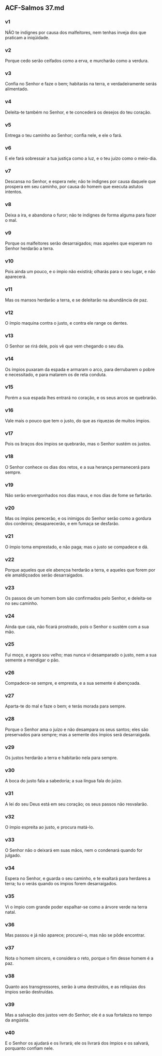 ## ACF-Salmos 37.md
### v1
 NÃO te indignes por causa dos malfeitores, nem tenhas inveja dos que praticam a iniqüidade.
### v2
 Porque cedo serão ceifados como a erva, e murcharão como a verdura.
### v3
 Confia no Senhor e faze o bem; habitarás na terra, e verdadeiramente serás alimentado.
### v4
 Deleita-te também no Senhor, e te concederá os desejos do teu coração.
### v5
 Entrega o teu caminho ao Senhor; confia nele, e ele o fará.
### v6
 E ele fará sobressair a tua justiça como a luz, e o teu juízo como o meio-dia.
### v7
 Descansa no Senhor, e espera nele; não te indignes por causa daquele que prospera em seu caminho, por causa do homem que executa astutos intentos.
### v8
 Deixa a ira, e abandona o furor; não te indignes de forma alguma para fazer o mal.
### v9
 Porque os malfeitores serão desarraigados; mas aqueles que esperam no Senhor herdarão a terra.
### v10
 Pois ainda um pouco, e o ímpio não existirá; olharás para o seu lugar, e não aparecerá.
### v11
 Mas os mansos herdarão a terra, e se deleitarão na abundância de paz.
### v12
 O ímpio maquina contra o justo, e contra ele range os dentes.
### v13
 O Senhor se rirá dele, pois vê que vem chegando o seu dia.
### v14
 Os ímpios puxaram da espada e armaram o arco, para derrubarem o pobre e necessitado, e para matarem os de reta conduta.
### v15
 Porém a sua espada lhes entrará no coração, e os seus arcos se quebrarão.
### v16
 Vale mais o pouco que tem o justo, do que as riquezas de muitos ímpios.
### v17
 Pois os braços dos ímpios se quebrarão, mas o Senhor sustém os justos.
### v18
 O Senhor conhece os dias dos retos, e a sua herança permanecerá para sempre.
### v19
 Não serão envergonhados nos dias maus, e nos dias de fome se fartarão.
### v20
 Mas os ímpios perecerão, e os inimigos do Senhor serão como a gordura dos cordeiros; desaparecerão, e em fumaça se desfarão.
### v21
 O ímpio toma emprestado, e não paga; mas o justo se compadece e dá.
### v22
 Porque aqueles que ele abençoa herdarão a terra, e aqueles que forem por ele amaldiçoados serão desarraigados.
### v23
 Os passos de um homem bom são confirmados pelo Senhor, e deleita-se no seu caminho.
### v24
 Ainda que caia, não ficará prostrado, pois o Senhor o sustém com a sua mão.
### v25
 Fui moço, e agora sou velho; mas nunca vi desamparado o justo, nem a sua semente a mendigar o pão.
### v26
 Compadece-se sempre, e empresta, e a sua semente é abençoada.
### v27
 Aparta-te do mal e faze o bem; e terás morada para sempre.
### v28
 Porque o Senhor ama o juízo e não desampara os seus santos; eles são preservados para sempre; mas a semente dos ímpios será desarraigada.
### v29
 Os justos herdarão a terra e habitarão nela para sempre.
### v30
 A boca do justo fala a sabedoria; a sua língua fala do juízo.
### v31
 A lei do seu Deus está em seu coração; os seus passos não resvalarão.
### v32
 O ímpio espreita ao justo, e procura matá-lo.
### v33
 O Senhor não o deixará em suas mãos, nem o condenará quando for julgado.
### v34
 Espera no Senhor, e guarda o seu caminho, e te exaltará para herdares a terra; tu o verás quando os ímpios forem desarraigados.
### v35
 Vi o ímpio com grande poder espalhar-se como a árvore verde na terra natal.
### v36
 Mas passou e já não aparece; procurei-o, mas não se pôde encontrar.
### v37
 Nota o homem sincero, e considera o reto, porque o fim desse homem é a paz.
### v38
 Quanto aos transgressores, serão à uma destruídos, e as relíquias dos ímpios serão destruídas.
### v39
 Mas a salvação dos justos vem do Senhor; ele é a sua fortaleza no tempo da angústia.
### v40
 E o Senhor os ajudará e os livrará; ele os livrará dos ímpios e os salvará, porquanto confiam nele.
